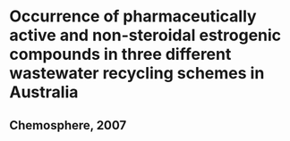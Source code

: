 # Occurrence of pharmaceutically active and non-steroidal estrogenic compounds in three different wastewater recycling schemes in Australia

## Chemosphere, 2007

